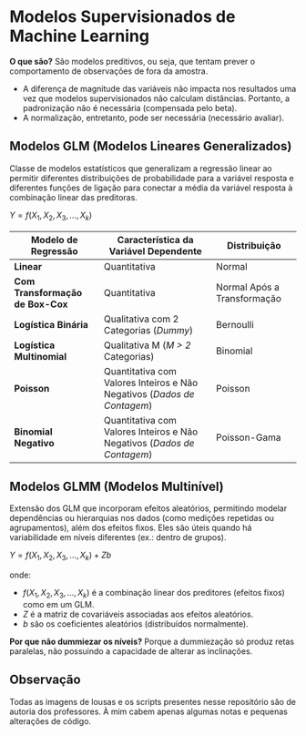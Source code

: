 # Modelos Supervisionados de Machine Learning

**O que são?** São modelos preditivos, ou seja, que tentam prever o comportamento de observações de fora da amostra.

- A diferença de magnitude das variáveis não impacta nos resultados uma vez que modelos supervisionados não calculam distâncias. Portanto, a padronização não é necessária (compensada pelo beta).
- A normalização, entretanto, pode ser necessária (necessário avaliar).

## Modelos GLM (Modelos Lineares Generalizados)

Classe de modelos estatísticos que generalizam a regressão linear ao permitir diferentes distribuições de probabilidade para a variável resposta e diferentes funções de ligação para conectar a média da variável resposta à combinação linear das preditoras.

$Y = f(X_1, X_2, X_3, \dots, X_k)$

| Modelo de Regressão                    | Característica da Variável Dependente            | Distribuição                          |
|----------------------------------------|--------------------------------------------------|---------------------------------------|
| **Linear**                             | Quantitativa                                     | Normal                                |
| **Com Transformação de Box-Cox**       | Quantitativa                                     | Normal Após a Transformação           |
| **Logística Binária**                  | Qualitativa com 2 Categorias (_Dummy_)           | Bernoulli                             |
| **Logística Multinomial**              | Qualitativa M (_M > 2_ Categorias)               | Binomial                              |
| **Poisson**                            | Quantitativa com Valores Inteiros e Não Negativos (_Dados de Contagem_) | Poisson        |
| **Binomial Negativo**                  | Quantitativa com Valores Inteiros e Não Negativos (_Dados de Contagem_) | Poisson-Gama   |

## Modelos GLMM (Modelos Multinível)

Extensão dos GLM que incorporam efeitos aleatórios, permitindo modelar dependências ou hierarquias nos dados (como medições repetidas ou agrupamentos), além dos efeitos fixos. Eles são úteis quando há variabilidade em níveis diferentes (ex.: dentro de grupos).

$Y = f(X_1, X_2, X_3, \dots, X_k) + Zb$

onde:

- $f(X_1, X_2, X_3, \dots, X_k)$ é a combinação linear dos preditores (efeitos fixos) como em um GLM.
- $Z$ é a matriz de covariáveis associadas aos efeitos aleatórios.
- $b$ são os coeficientes aleatórios (distribuídos normalmente).

**Por que não dummiezar os níveis?** Porque a dummiezação só produz retas paralelas, não possuindo a capacidade de alterar as inclinações.

## Observação

Todas as imagens de lousas e os scripts presentes nesse repositório são de autoria dos professores. À mim cabem apenas algumas notas e pequenas alterações de código.

